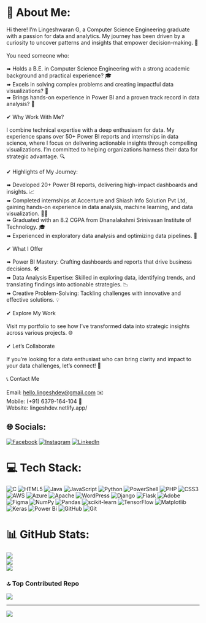 # 💫 About Me:
Hi there! I’m Lingeshwaran G, a Computer Science Engineering graduate with a passion for data and analytics. My journey has been driven by a curiosity to uncover patterns and insights that empower decision-making. 🌟<br><br>You need someone who:<br><br>➠ Holds a B.E. in Computer Science Engineering with a strong academic background and practical experience? 🎓<br>➠ Excels in solving complex problems and creating impactful data visualizations? 🧩<br>➠ Brings hands-on experience in Power BI and a proven track record in data analysis? 🚀<br><br>✔ Why Work With Me?<br><br>I combine technical expertise with a deep enthusiasm for data. My experience spans over 50+ Power BI reports and internships in data science, where I focus on delivering actionable insights through compelling visualizations. I’m committed to helping organizations harness their data for strategic advantage. 🔍<br><br>✔ Highlights of My Journey:<br><br>➠ Developed 20+ Power BI reports, delivering high-impact dashboards and insights. 📈<br>➠ Completed internships at Accenture and Shiash Info Solution Pvt Ltd, gaining hands-on experience in data analysis, machine learning, and data visualization. 🧑‍💻<br>➠ Graduated with an 8.2 CGPA from Dhanalakshmi Srinivasan Institute of Technology. 🎓<br>➠ Experienced in exploratory data analysis and optimizing data pipelines. 🔎<br><br>✔ What I Offer<br><br>➠ Power BI Mastery: Crafting dashboards and reports that drive business decisions. 🛠️<br>➠ Data Analysis Expertise: Skilled in exploring data, identifying trends, and translating findings into actionable strategies. 📉<br>➠ Creative Problem-Solving: Tackling challenges with innovative and effective solutions. 💡<br><br>✔ Explore My Work<br><br>Visit my portfolio to see how I’ve transformed data into strategic insights across various projects. 🌐<br><br>✔ Let’s Collaborate<br><br>If you’re looking for a data enthusiast who can bring clarity and impact to your data challenges, let’s connect! 🤝<br><br>📞 Contact Me<br><br>Email: hello.lingeshdev@gmail.com ✉️<br>Mobile: (+91) 6379-164-104 📱<br>Website: lingeshdev.netlify.app/


## 🌐 Socials:
[![Facebook](https://img.shields.io/badge/Facebook-%231877F2.svg?logo=Facebook&logoColor=white)](https://facebook.com/https://www.facebook.com/msdlinges.waran/) [![Instagram](https://img.shields.io/badge/Instagram-%23E4405F.svg?logo=Instagram&logoColor=white)](https://instagram.com/https://www.instagram.com/_l.i.n.g.e.s.h__?igsh=amhjN3k4MmNvenJ0) [![LinkedIn](https://img.shields.io/badge/LinkedIn-%230077B5.svg?logo=linkedin&logoColor=white)](https://linkedin.com/in/https://www.linkedin.com/in/lingeshdev/) 

# 💻 Tech Stack:
![C](https://img.shields.io/badge/c-%2300599C.svg?style=plastic&logo=c&logoColor=white) ![HTML5](https://img.shields.io/badge/html5-%23E34F26.svg?style=plastic&logo=html5&logoColor=white) ![Java](https://img.shields.io/badge/java-%23ED8B00.svg?style=plastic&logo=openjdk&logoColor=white) ![JavaScript](https://img.shields.io/badge/javascript-%23323330.svg?style=plastic&logo=javascript&logoColor=%23F7DF1E) ![Python](https://img.shields.io/badge/python-3670A0?style=plastic&logo=python&logoColor=ffdd54) ![PowerShell](https://img.shields.io/badge/PowerShell-%235391FE.svg?style=plastic&logo=powershell&logoColor=white) ![PHP](https://img.shields.io/badge/php-%23777BB4.svg?style=plastic&logo=php&logoColor=white) ![CSS3](https://img.shields.io/badge/css3-%231572B6.svg?style=plastic&logo=css3&logoColor=white) ![AWS](https://img.shields.io/badge/AWS-%23FF9900.svg?style=plastic&logo=amazon-aws&logoColor=white) ![Azure](https://img.shields.io/badge/azure-%230072C6.svg?style=plastic&logo=microsoftazure&logoColor=white) ![Apache](https://img.shields.io/badge/apache-%23D42029.svg?style=plastic&logo=apache&logoColor=white) ![WordPress](https://img.shields.io/badge/WordPress-%23117AC9.svg?style=plastic&logo=WordPress&logoColor=white) ![Django](https://img.shields.io/badge/django-%23092E20.svg?style=plastic&logo=django&logoColor=white) ![Flask](https://img.shields.io/badge/flask-%23000.svg?style=plastic&logo=flask&logoColor=white) ![Adobe](https://img.shields.io/badge/adobe-%23FF0000.svg?style=plastic&logo=adobe&logoColor=white) ![Figma](https://img.shields.io/badge/figma-%23F24E1E.svg?style=plastic&logo=figma&logoColor=white) ![NumPy](https://img.shields.io/badge/numpy-%23013243.svg?style=plastic&logo=numpy&logoColor=white) ![Pandas](https://img.shields.io/badge/pandas-%23150458.svg?style=plastic&logo=pandas&logoColor=white) ![scikit-learn](https://img.shields.io/badge/scikit--learn-%23F7931E.svg?style=plastic&logo=scikit-learn&logoColor=white) ![TensorFlow](https://img.shields.io/badge/TensorFlow-%23FF6F00.svg?style=plastic&logo=TensorFlow&logoColor=white) ![Matplotlib](https://img.shields.io/badge/Matplotlib-%23ffffff.svg?style=plastic&logo=Matplotlib&logoColor=black) ![Keras](https://img.shields.io/badge/Keras-%23D00000.svg?style=plastic&logo=Keras&logoColor=white) ![Power Bi](https://img.shields.io/badge/power_bi-F2C811?style=plastic&logo=powerbi&logoColor=black) ![GitHub](https://img.shields.io/badge/github-%23121011.svg?style=plastic&logo=github&logoColor=white) ![Git](https://img.shields.io/badge/git-%23F05033.svg?style=plastic&logo=git&logoColor=white)
# 📊 GitHub Stats:
![](https://github-readme-stats.vercel.app/api?username=LingeshDev&theme=dark&hide_border=false&include_all_commits=false&count_private=true)<br/>
![](https://github-readme-streak-stats.herokuapp.com/?user=LingeshDev&theme=dark&hide_border=false)<br/>
![](https://github-readme-stats.vercel.app/api/top-langs/?username=LingeshDev&theme=dark&hide_border=false&include_all_commits=false&count_private=true&layout=compact)

### 🔝 Top Contributed Repo
![](https://github-contributor-stats.vercel.app/api?username=LingeshDev&limit=5&theme=dark&combine_all_yearly_contributions=true)

---
[![](https://visitcount.itsvg.in/api?id=LingeshDev&icon=2&color=7)](https://visitcount.itsvg.in)

<!-- Proudly created with GPRM ( https://gprm.itsvg.in ) -->
